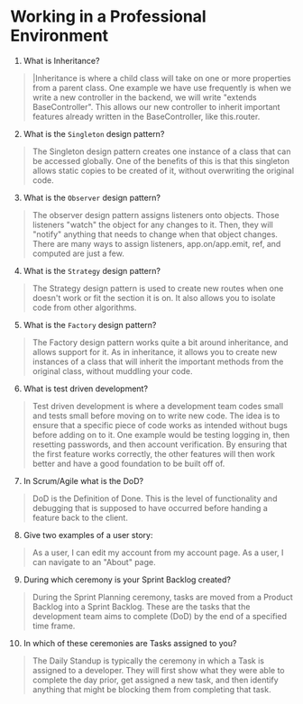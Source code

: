 # Working in a Professional Environment
01. What is Inheritance?

> |Inheritance is where a child class will take on one or more properties from a parent class. One example we have use frequently is when we write a new controller in the backend, we will write "extends BaseController". This allows our new controller to inherit important features already written in the BaseController, like this.router.

02. What is the `Singleton` design pattern?

> The Singleton design pattern creates one instance of a class that can be accessed globally. One of the benefits of this is that this singleton allows static copies to be created of it, without overwriting the original code.

03. What is the `Observer` design pattern?

> The observer design pattern assigns listeners onto objects. Those listeners "watch" the object for any changes to it. Then, they will "notify" anything that needs to change when that object changes. There are many ways to assign listeners, app.on/app.emit, ref, and computed are just a few.

04. What is the `Strategy` design pattern?

> The Strategy design pattern is used to create new routes when one doesn't work or fit the section it is on. It also allows you to isolate code from other algorithms.

05. What is the `Factory` design pattern?

> The Factory design pattern works quite a bit around inheritance, and allows support for it. As in inheritance, it allows you to create new instances of a class that will inherit the important methods from the original class, without muddling your code.

06. What is test driven development?

> Test driven development is where a development team codes small and tests small before moving on to write new code. The idea is to ensure that a specific piece of code works as intended without bugs before adding on to it. One example would be testing logging in, then resetting passwords, and then account verification. By ensuring that the first feature works correctly, the other features will then work better and have a good foundation to be built off of.

07. In Scrum/Agile what is the DoD?

> DoD is the Definition of Done. This is the level of functionality and debugging that is supposed to have occurred before handing a feature back to the client.

08. Give two examples of a user story:

> As a user, I can edit my account from my account page.
> As a user, I can navigate to an "About" page.

09. During which ceremony is your Sprint Backlog created?

> During the Sprint Planning ceremony, tasks are moved from a Product Backlog into a Sprint Backlog. These are the tasks that the development team aims to complete (DoD) by the end of a specified time frame.

10. In which of these ceremonies are Tasks assigned to you?

> The Daily Standup is typically the ceremony in which a Task is assigned to a developer. They will first show what they were able to complete the day prior, get assigned a new task, and then identify anything that might be blocking them from completing that task. 
